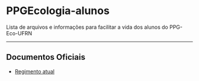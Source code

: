 # PPGEcologia-alunos
Lista de arquivos e informações para facilitar a vida dos alunos do PPG-Eco-UFRN

***

## Documentos Oficiais

 * [Regimento atual]("https://github.com/paternogbc/PPGEcologia-alunos/blob/master/Documentos/RegimentopPGECO-UFRN_2010.pdf")
